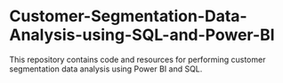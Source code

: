 # Customer-Segmentation-Data-Analysis-using-SQL-and-Power-BI
This repository contains code and resources for performing customer segmentation data analysis using Power BI and SQL.
